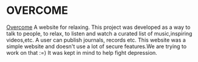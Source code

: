 # OVERCOME
[Overcome](https://theovercome.000webhostapp.com/)
A website for relaxing.
This project was developed as a way to talk to people, to relax, to listen and watch a curated list of music,inspiring videos,etc.
A user can publish journals, records etc.
This website was a simple website and doesn't use a lot of secure features.We are trying to work on that :=)
It was kept in mind to help fight depression.
